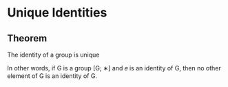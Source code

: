 # Unique Identities

## Theorem

The identity of a group is unique

In other words, if G is a group [G; ∗] and 𝑒 is an identity of G, then no other element of G is an identity of G.